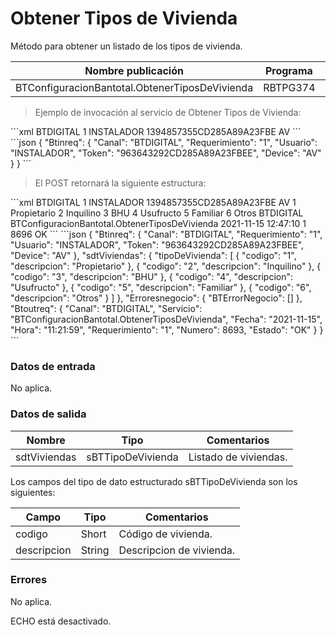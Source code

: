 # Obtener Tipos de Vivienda 

Método para obtener un listado de los tipos de vivienda. 

Nombre publicación | Programa | Global/País 
--------- | ----------- | ----------- 
BTConfiguracionBantotal.ObtenerTiposDeVivienda | RBTPG374 | Global 

> Ejemplo de invocación al servicio de Obtener Tipos de Vivienda: 

<code-group> 
<code-block title="XML" active> 
```xml 
<soapenv:Envelope xmlns:soapenv="http://schemas.xmlsoap.org/soap/envelope/" xmlns:bts="http://uy.com.dlya.bantotal/BTSOA/"> 
   <soapenv:Header/> 
   <soapenv:Body> 
      <bts:BTConfiguracionBantotal.ObtenerTiposDeVivienda> 
         <bts:Btinreq> 
            <bts:Canal>BTDIGITAL</bts:Canal> 
            <bts:Requerimiento>1</bts:Requerimiento> 
            <bts:Usuario>INSTALADOR</bts:Usuario> 
            <bts:Token>1394857355CD285A89A23FBE</bts:Token> 
            <bts:Device>AV</bts:Device> 
         </bts:Btinreq> 
      </bts:BTConfiguracionBantotal.ObtenerTiposDeVivienda> 
   </soapenv:Body> 
</soapenv:Envelope> 
``` 
</code-block> 

<code-block title="JSON"> 
```json 
{ 
    "Btinreq": { 
         "Canal": "BTDIGITAL", 
         "Requerimiento": "1", 
         "Usuario": "INSTALADOR", 
         "Token": "963643292CD285A89A23FBEE", 
         "Device": "AV" 
      } 
} 
``` 
</code-block> 
</code-group> 

> El POST retornará la siguiente estructura: 

<code-group> 
<code-block title="XML" active> 
```xml 
<SOAP-ENV:Envelope xmlns:SOAP-ENV="http://schemas.xmlsoap.org/soap/envelope/" xmlns:xsd="http://www.w3.org/2001/XMLSchema" xmlns:SOAP-ENC="http://schemas.xmlsoap.org/soap/encoding/" xmlns:xsi="http://www.w3.org/2001/XMLSchema-instance"> 
   <SOAP-ENV:Body> 
      <BTConfiguracionBantotal.ObtenerTiposDeViviendaResponse xmlns="http://uy.com.dlya.bantotal/BTSOA/"> 
         <Btinreq> 
            <Canal>BTDIGITAL</Canal> 
            <Requerimiento>1</Requerimiento> 
            <Usuario>INSTALADOR</Usuario> 
            <Token>1394857355CD285A89A23FBE</Token> 
            <Device>AV</Device> 
         </Btinreq> 
         <sdtViviendas> 
            <tipoDeVivienda> 
               <codigo>1</codigo> 
               <descripcion>Propietario</descripcion> 
            </tipoDeVivienda> 
            <tipoDeVivienda> 
               <codigo>2</codigo> 
               <descripcion>Inquilino</descripcion> 
            </tipoDeVivienda> 
            <tipoDeVivienda> 
               <codigo>3</codigo> 
               <descripcion>BHU</descripcion> 
            </tipoDeVivienda> 
            <tipoDeVivienda> 
               <codigo>4</codigo> 
               <descripcion>Usufructo</descripcion> 
            </tipoDeVivienda> 
            <tipoDeVivienda> 
               <codigo>5</codigo> 
               <descripcion>Familiar</descripcion> 
            </tipoDeVivienda> 
            <tipoDeVivienda> 
               <codigo>6</codigo> 
               <descripcion>Otros</descripcion> 
            </tipoDeVivienda> 
         </sdtViviendas> 
         <Erroresnegocio></Erroresnegocio> 
         <Btoutreq> 
            <Canal>BTDIGITAL</Canal> 
            <Servicio>BTConfiguracionBantotal.ObtenerTiposDeVivienda</Servicio> 
            <Fecha>2021-11-15</Fecha> 
            <Hora>12:47:10</Hora> 
            <Requerimiento>1</Requerimiento> 
            <Numero>8696</Numero> 
            <Estado>OK</Estado> 
         </Btoutreq> 
      </BTConfiguracionBantotal.ObtenerTiposDeViviendaResponse> 
   </SOAP-ENV:Body> 
</SOAP-ENV:Envelope> 
``` 
</code-block> 

<code-block title="JSON"> 
```json 
{ 
    "Btinreq": { 
        "Canal": "BTDIGITAL", 
        "Requerimiento": "1", 
        "Usuario": "INSTALADOR", 
        "Token": "963643292CD285A89A23FBEE", 
        "Device": "AV" 
    }, 
    "sdtViviendas": { 
        "tipoDeVivienda": [ 
            { 
                "codigo": "1", 
                "descripcion": "Propietario" 
            }, 
            { 
                "codigo": "2", 
                "descripcion": "Inquilino" 
            }, 
            { 
                "codigo": "3", 
                "descripcion": "BHU" 
            }, 
            { 
                "codigo": "4", 
                "descripcion": "Usufructo" 
            }, 
            { 
                "codigo": "5", 
                "descripcion": "Familiar" 
            }, 
            { 
                "codigo": "6", 
                "descripcion": "Otros" 
            } 
        ] 
    }, 
    "Erroresnegocio": { 
        "BTErrorNegocio": [] 
    }, 
    "Btoutreq": { 
        "Canal": "BTDIGITAL", 
        "Servicio": "BTConfiguracionBantotal.ObtenerTiposDeVivienda", 
        "Fecha": "2021-11-15", 
        "Hora": "11:21:59", 
        "Requerimiento": "1", 
        "Numero": 8693, 
        "Estado": "OK" 
    } 
} 
``` 
</code-block> 
</code-group>  

### Datos de entrada 

No aplica. 

### Datos de salida 

Nombre | Tipo | Comentarios 
--------- | ----------- | ----------- 
sdtViviendas | sBTTipoDeVivienda | Listado de viviendas. 

Los campos del tipo de dato estructurado sBTTipoDeVivienda son los siguientes: 

Campo | Tipo | Comentarios 
--------- | ----------- | ----------- 
codigo | Short | Código de vivienda. 
descripcion | String | Descripcion de vivienda.  

### Errores 

No aplica. 

ECHO está desactivado.
